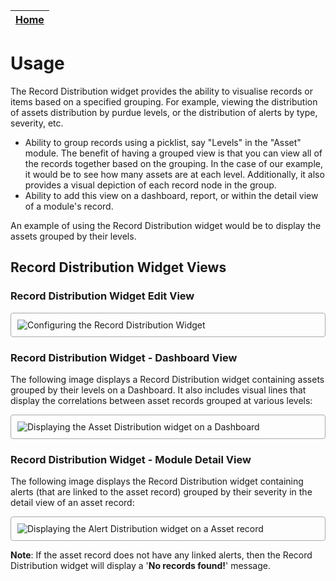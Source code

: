 | [Home](../README.md) |
|--------------------------------------------|

# Usage

The Record Distribution widget provides the ability to visualise records or items based on a specified grouping. For example, viewing the distribution of assets distribution by purdue levels, or the distribution of alerts by type, severity, etc.

- Ability to group records using a picklist, say "Levels" in the "Asset" module. The benefit of having a grouped view is that you can view all of the records together based on the grouping. In the case of our example, it would be to see how many assets are at each level. Additionally, it also provides a visual depiction of each record node in the group.
- Ability to add this view on a dashboard, report, or within the detail view of a module's record. 

An example of using the Record Distribution widget would be to display the assets grouped by their levels.

## Record Distribution Widget Views

### Record Distribution Widget Edit View

<img src="https://raw.githubusercontent.com/fortinet-fortisoar/widget-record-distribution/release/1.0.0/docs/media/editingRecordDistribution.png" alt="Configuring the Record Distribution Widget" style="border: 1px solid #A9A9A9; border-radius: 4px; padding: 10px; display: block; margin-left: auto; margin-right: auto;">

### Record Distribution Widget - Dashboard View

The following image displays a Record Distribution widget containing assets grouped by their levels on a Dashboard. It also includes visual lines that display the correlations between asset records grouped at various levels: 

<img src="https://raw.githubusercontent.com/fortinet-fortisoar/widget-record-distribution/release/1.0.0/docs/media/RecordDistributionView.png" alt="Displaying the Asset Distribution widget on a Dashboard" style="border: 1px solid #A9A9A9; border-radius: 4px; padding: 10px; display: block; margin-left: auto; margin-right: auto;">

### Record Distribution Widget - Module Detail View

The following image displays the Record Distribution widget containing alerts (that are linked to the asset record) grouped by their severity in the detail view of an asset record:

<img src="https://raw.githubusercontent.com/fortinet-fortisoar/widget-record-distribution/release/1.0.0/docs/media/RecordDistributionModuleView.png" alt="Displaying the Alert Distribution widget on a Asset record" style="border: 1px solid #A9A9A9; border-radius: 4px; padding: 10px; display: block; margin-left: auto; margin-right: auto;">

**Note**: If the asset record does not have any linked alerts, then the Record Distribution widget will display a '**No records found!**' message.

